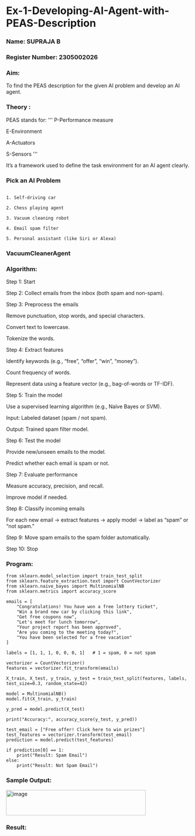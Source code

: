 # Ex-1-Developing-AI-Agent-with-PEAS-Description
### Name: SUPRAJA B

### Register Number: 2305002026

### Aim:
To find the PEAS description for the given AI problem and develop an AI agent.

### Theory :
PEAS stands for:
'''
P-Performance measure

E-Environment

A-Actuators

S-Sensors
'''

It’s a framework used to define the task environment for an AI agent clearly.

### Pick an AI Problem

```

1. Self-driving car

2. Chess playing agent

3. Vacuum cleaning robot

4. Email spam filter

5. Personal assistant (like Siri or Alexa)
```

### VacuumCleanerAgent
### Algorithm:
Step 1: Start

Step 2: Collect emails from the inbox (both spam and non-spam).

Step 3: Preprocess the emails

Remove punctuation, stop words, and special characters.

Convert text to lowercase.

Tokenize the words.

Step 4: Extract features

Identify keywords (e.g., “free”, “offer”, “win”, “money”).

Count frequency of words.

Represent data using a feature vector (e.g., bag-of-words or TF-IDF).

Step 5: Train the model

Use a supervised learning algorithm (e.g., Naïve Bayes or SVM).

Input: Labeled dataset (spam / not spam).

Output: Trained spam filter model.

Step 6: Test the model

Provide new/unseen emails to the model.

Predict whether each email is spam or not.

Step 7: Evaluate performance

Measure accuracy, precision, and recall.

Improve model if needed.

Step 8: Classify incoming emails

For each new email → extract features → apply model → label as “spam” or “not spam.”

Step 9: Move spam emails to the spam folder automatically.

Step 10: Stop

### Program:
```
from sklearn.model_selection import train_test_split
from sklearn.feature_extraction.text import CountVectorizer
from sklearn.naive_bayes import MultinomialNB
from sklearn.metrics import accuracy_score

emails = [
    "Congratulations! You have won a free lottery ticket",
    "Win a brand new car by clicking this link",
    "Get free coupons now",
    "Let's meet for lunch tomorrow",
    "Your project report has been approved",
    "Are you coming to the meeting today?",
    "You have been selected for a free vacation"
]

labels = [1, 1, 1, 0, 0, 0, 1]   # 1 = spam, 0 = not spam

vectorizer = CountVectorizer()
features = vectorizer.fit_transform(emails)

X_train, X_test, y_train, y_test = train_test_split(features, labels, test_size=0.3, random_state=42)

model = MultinomialNB()
model.fit(X_train, y_train)

y_pred = model.predict(X_test)

print("Accuracy:", accuracy_score(y_test, y_pred))

test_email = ["Free offer! Click here to win prizes"]
test_features = vectorizer.transform(test_email)
prediction = model.predict(test_features)

if prediction[0] == 1:
    print("Result: Spam Email")
else:
    print("Result: Not Spam Email")

```
### Sample Output:

<img width="381" height="69" alt="image" src="https://github.com/user-attachments/assets/13b74b00-c418-44de-8d16-71944804c451" />

### Result:
